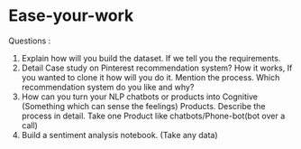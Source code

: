 # Ease-your-work
Questions : 

1. Explain how will you build the dataset. If we tell you the requirements.
2. Detail Case study on Pinterest recommendation system? How it works, If you wanted to clone it how will you do it. Mention the process. Which recommendation system do you like and why?
3. How can you turn your NLP chatbots or products into Cognitive (Something which can sense the feelings) Products. Describe the process in detail. Take one Product like chatbots/Phone-bot(bot over a call)
4. Build a sentiment analysis notebook. (Take any data)
